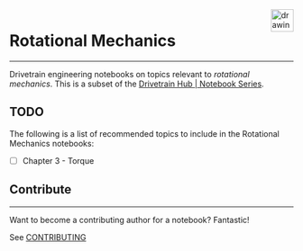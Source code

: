 <a href="https://www.drivetrainhub.com/">
    <img src="https://storage.googleapis.com/static.drivetrainhub.com/img/dh_logo_text_217x80.png" alt="drawing" height="40" align="right"/>
</a>

# Rotational Mechanics

---

 Drivetrain engineering notebooks on topics relevant to *rotational mechanics*.  This is a subset of the [Drivetrain Hub | Notebook Series](https://drivetrainhub.com/code/notebooks).

## TODO

The following is a list of recommended topics to include in the Rotational Mechanics notebooks:

- [ ] Chapter 3 - Torque

## Contribute

---

Want to become a contributing author for a notebook?  Fantastic!

See [CONTRIBUTING](https://github.com/drivetrainhub/notebooks/blob/master/CONTRIBUTING.md)
